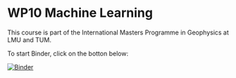 # WP10 Machine Learning

This course is part of the International Masters Programme in Geophysics at LMU and TUM.

To start Binder, click on the botton below:

[![Binder](https://mybinder.org/badge_logo.svg)](https://mybinder.org/v2/gh/fabian-kutschera/Machine-Learning/main)
